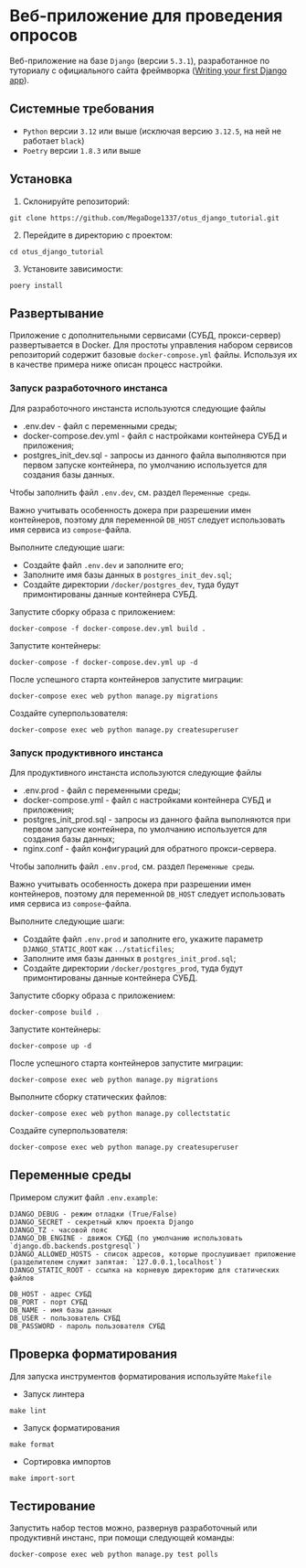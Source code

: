 # Веб-приложение для проведения опросов
Веб-приложение на базе `Django` (версии `5.3.1`), разработанное по туториалу с официального сайта фреймворка ([Writing your first Django app](https://docs.djangoproject.com/en/5.1/intro/tutorial01/)).

## Системные требования
- `Python` версии `3.12` или выше (исключая версию `3.12.5`, на ней не работает `black`)
- `Poetry` версии `1.8.3` или выше

## Установка

1. Склонируйте репозиторий:
```
git clone https://github.com/MegaDoge1337/otus_django_tutorial.git
```

2. Перейдите в директорию с проектом:
```
cd otus_django_tutorial
```

3. Установите зависимости:
```
poery install
```

## Развертывание

Приложение с дополнительными сервисами (СУБД, прокси-сервер) развертывается в Docker. Для простоты управления набором сервисов репозиторий содержит базовые `docker-compose.yml` файлы. Используя их в качестве примера ниже описан процесс настройки.

### Запуск разработочного инстанса

Для разработочного инстанста используются следующие файлы
- .env.dev - файл с переменными среды;
- docker-compose.dev.yml - файл с настройками контейнера СУБД и приложения;
- postgres_init_dev.sql - запросы из данного файла выполняются при первом запуске контейнера, по умолчанию используется для создания базы данных.

Чтобы заполнить файл `.env.dev`, см. раздел `Переменные среды`.

Важно учитывать особенность докера при разрешении имен контейнеров, поэтому для переменной `DB_HOST` следует использовать имя сервиса из `compose`-файла.

Выполните следующие шаги:
- Создайте файл `.env.dev` и заполните его;
- Заполните имя базы данных в `postgres_init_dev.sql`;
- Создайте директории `/docker/postgres_dev`, туда будут примонтированы данные контейнера СУБД.

Запустите сборку образа с приложением:
```
docker-compose -f docker-compose.dev.yml build .
```

Запустите контейнеры:
```
docker-compose -f docker-compose.dev.yml up -d
```

После успешного старта контейнеров запустите миграции:
```
docker-compose exec web python manage.py migrations
```

Создайте суперпользователя:
```
docker-compose exec web python manage.py createsuperuser
```

### Запуск продуктивного инстанса

Для продуктивного инстанста используются следующие файлы
- .env.prod - файл с переменными среды;
- docker-compose.yml - файл с настройками контейнера СУБД и приложения;
- postgres_init_prod.sql - запросы из данного файла выполняются при первом запуске контейнера, по умолчанию используется для создания базы данных;
- nginx.conf - файл конфигураций для обратного прокси-сервера.

Чтобы заполнить файл `.env.prod`, см. раздел `Переменные среды`.

Важно учитывать особенность докера при разрешении имен контейнеров, поэтому для переменной `DB_HOST` следует использовать имя сервиса из `compose`-файла.

Выполните следующие шаги:
- Создайте файл `.env.prod` и заполните его, укажите параметр `DJANGO_STATIC_ROOT` как `../staticfiles`;
- Заполните имя базы данных в `postgres_init_prod.sql`;
- Создайте директории `/docker/postgres_prod`, туда будут примонтированы данные контейнера СУБД.

Запустите сборку образа с приложением:
```
docker-compose build .
```

Запустите контейнеры:
```
docker-compose up -d
```

После успешного старта контейнеров запустите миграции:
```
docker-compose exec web python manage.py migrations
```

Выполните сборку статических файлов:
```
docker-compose exec web python manage.py collectstatic
```

Создайте суперпользователя:
```
docker-compose exec web python manage.py createsuperuser
```

## Переменные среды
Примером служит файл `.env.example`:
```
DJANGO_DEBUG - режим отладки (True/False)
DJANGO_SECRET - секретный ключ проекта Django
DJANGO_TZ - часовой пояс
DJANGO_DB_ENGINE - движок СУБД (по умолчанию использовать `django.db.backends.postgresql`)
DJANGO_ALLOWED_HOSTS - список адресов, которые прослушивает приложение (разделителем служит запятая: `127.0.0.1,localhost`)
DJANGO_STATIC_ROOT - ссылка на корневую директорию для статических файлов

DB_HOST - адрес СУБД
DB_PORT - порт СУБД
DB_NAME - имя базы данных
DB_USER - пользователь СУБД
DB_PASSWORD - пароль пользователя СУБД
```

## Проверка форматирования

Для запуска инструментов форматирования используйте `Makefile`

- Запуск линтера
```
make lint
```

- Запуск форматирования
```
make format
```

- Сортировка импортов
```
make import-sort
```

## Тестирование

Запустить набор тестов можно, развернув разработочный или продуктивнй инстанс, при помощи следующей команды:
```
docker-compose exec web python manage.py test polls
```
